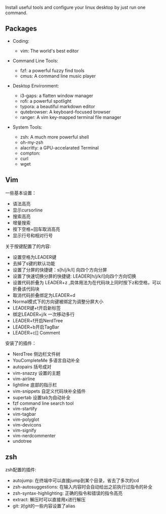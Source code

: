 Install useful tools and configure your linux desktop by just run one command.

## Packages
- Coding:
    - vim: The world's best editor

- Command Line Tools:
    - fzf: a powerful fuzzy find tools
    - cmus: A command line music player

- Desktop Environment:
    - i3-gaps: a flatten window manager
    - rofi: a powerful spotlight
    - typora: a beautiful markdown editor
    - qutebrowser: A keyboard-focused browser
    - ranger: A vim key-mapped terminal file manager


- System Tools:
    - zsh: A much more powerful shell
    - oh-my-zsh 
    - alacritty: a GPU-accelarated Terminal
    - compton: 
    - curl
    - wget


## Vim
一些基本设置：
- 语法高亮
- 显示cursorline
- 搜索高亮
- 增量搜索
- 按下空格+回车取消高亮
- 显示行号和相对行号

关于按键配置了的内容:
- 设置空格为LEADER键
- 去掉了s键的默认功能
- 设置了分屏的快捷键：s[h/j/k/l] 向四个方向分屏
- 设置了快速切换分屏的快捷键: LEADER[h/j/k/l]向四个方向切换
- 设置代码折叠为 LEADER+z ,具体用法为在代码块上同时按下z和空格，可以折叠该代码块
- 取消代码折叠绑定为LEADER+d
- Normal模式下的方向键被绑定为调整分屏大小
- LEADER键+t开启新标签
- 绑定LEADER+j/k 一次移动多行
- LEADER+f开启NerdTree
- LEADER+b开启TagBar
- LEADER+c[] Comment

安装了的插件：
- NerdTree 侧边栏文件树
- YouCompleteMe 多语言自动补全
- autopairs 括号成对
- vim-snazzy 设置的主题
- vim-airline
- lightline 底部的指示栏
- vim-snippets 自定义代码块补全插件
- supertab 设置tab为自动补全
- fzf command line search tool
- vim-startify
- vim-tagbar
- vim-polyglot 
- vim-devicons
- vim-signify
- vim-nerdcommenter
- undotree


## zsh
zsh配置的插件:
- autojump: 在终端中可以直接jump到某个目录，省去了多次的cd
- zsh-autosuggestions: 在输入内容时会自动给出之前执行过指令的补全
- zsh-syntax-highlighting: 正确的指令和错误的指令高亮
- extract: 解压时可以直接用x进行解压
- git: 对git的一些内容设置了alias
